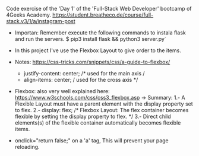 Code exercise of the 'Day 1' of the 'Full-Stack Web Developer' bootcamp of 4Geeks Academy.
https://student.breatheco.de/course/full-stack.v3/1/a/instagram-post

+ Importan: Remember execute the following commands to instala flask and run the servers. $ pip3 install flask && python3 server.py`

+ In this project I've use the Flexbox Layout to give order to the items.

+ Notes: https://css-tricks.com/snippets/css/a-guide-to-flexbox/
    - justify-content: center; /* used for the main axis / 
    - align-items: center; / used for the cross axis */

+ Flexbox: also very well explained here: https://www.w3schools.com/css/css3_flexbox.asp -> Summary: 1.- A Flexible Layout must have a parent element with the display property set to flex. 2.- display: flex; /* Flexbox Layout: The flex container becomes flexible by setting the display property to flex. */ 3.- Direct child elements(s) of the flexible container automatically becomes flexible items.

+ onclick="return false;"
    on a 'a' tag, This will prevent your page reloading.
